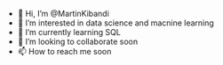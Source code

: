 - 👋 Hi, I’m @MartinKibandi
- 👀 I’m interested in data science and macnine learning
- 🌱 I’m currently learning SQL
- 💞️ I’m looking to collaborate soon
- 📫 How to reach me soon

<!---
MartinKibandi/MartinKibandi is a ✨ special ✨ repository because its `README.md` (this file) appears on your GitHub profile.
You can click the Preview link to take a look at your changes.
--->
